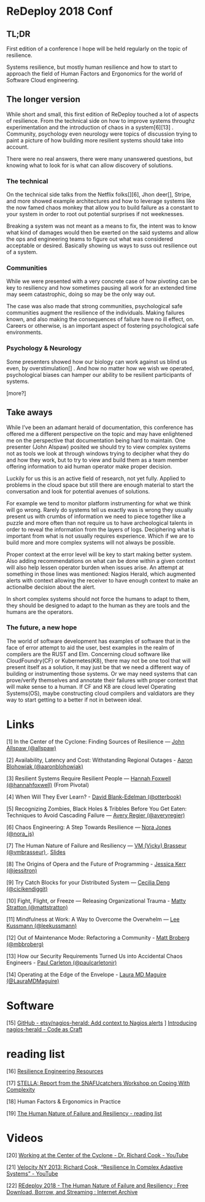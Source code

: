# ReDeploy 2018 Conf
## TL;DR
 First edition of a conference I hope will be held regularly on the topic of resilience.

Systems resilience, but mostly human resilience and how to start to approach the field of Human Factors and Ergonomics for the world of Software Cloud engineering.

## The longer  version

While short and small, this first edition of ReDeploy touched a lot of aspects of resilience. From the technical side on how to improve systems throughz experimentation and the introduction of chaos in a system[6][13] . Community, psychology even neurology were topics of discussion trying to paint a picture of how building more resilient systems should take into account.

There were no real answers, there were many unanswered questions, but knowing what to look for is what can allow discovery of solutions. 

### The technical

On the technical side talks from the Netflix folks[][6], Jhon deer[], Stripe, and more showed example architectures and how to leverage systems like the now famed chaos monkey that allow you to build failure as a constant to your system in order to root out potential  surprises if not weeknesses. 

Breaking a system was not meant  as a means to fix, the intent was to know what kind of damages would then be exerted on the said systems and allow the ops and engineering teams to figure out what was considered acceptable or desired. Basically showing us ways to suss out resilience out of a system.

### Communities

While we were presented with a very concrete case of how pivoting can be key to resiliency and how sometimes pausing all work for an extended time may seem catastrophic, doing so may be the only way out. 

The case was also made that strong communities, psychological safe communities augment the resilience of the individuals. Making failures known,  and also making the consequences of failure have no ill effect, on. Careers or otherwise, is an important aspect of fostering psychological safe environments. 


### Psychology & Neurology

Some presenters showed how our biology can work against us blind us even, by overstimulation[] . And how no matter how we wish we operated, psychological biases can hamper our ability to be resilient participants of systems.

[more?]


## Take aways

While I’ve been an adamant herald of documentation, this conference has offered me a different perspective on the topic and may have enlightened me on the perspective that documentation being hard to maintain. One presenter (John Alspaw) posited we should try to view complex systems not  as tools we look at through windows trying to decipher what they do and how they work, but to try to view and build them as a team member offering information to aid human operator make proper decision.

Luckily for us this is an active field of research, not yet fully. Applied to problems in the cloud space but still there are enough material to start the conversation and look for potential avenues of solutions.

For example we tend to monitor platform instrumenting for what we think will go wrong. Rarely do systems tell us exactly was is wrong they usually present us with crumbs of information we need to piece together like a puzzle and more often than not require us to have archeological talents in order to reveal the information from the layers of logs. Deciphering what is important from what is not usually requires experience. Which if we are to build more and more complex systems will not always be possible.

Proper context at the error level will be key to start making better system. Also adding recommendations on what can be done within a given context will also help lessen operator burden when issues arise. An attempt at something in those lines was mentioned: Nagios Herald, which augmented alerts with context allowing the receiver to have enough context to make an actionalbe decision about the alert. 

In short complex systems should not force the humans to adapt to them, they should be designed to adapt to the human as they are tools and the humans are the operators.

### The future, a new hope

The world of software development has examples of software that in the face of error attempt to aid the user, best examples in the realm of compilers are the RUST and Elm. Concerning cloud software like CloudFoundry(CF) or Kubernetes(K8), there may not be one tool that  will present itself as a solution, it may just be that we need a different way of building or instrumenting those systems. Or we may need systems that can prove/verify themselves and annotate their failures with proper context that will make sense to a human. If CF and K8 are cloud level Operating Systems(OS), maybe constructing cloud compilers and valdiators are they way to start getting to a better if not in between ideal.


# Links

[1] In the Center of the Cyclone: Finding Sources of Resilience — [John Allspaw (@allspaw) ](https://re-deploy.io/2018/speakers/#john-allspaw) 

[2] Availability, Latency and Cost: Withstanding Regional Outages - [Aaron Blohowiak (@aaronblohowiak)](https://re-deploy.io/2018/speakers/#aaron-blohowiak) 

[3] Resilient Systems Require Resilient People —  [Hannah Foxwell (@hannahfoxwell)](https://re-deploy.io/2018/speakers/#hannah-foxwell) (From Pivotal)

[4] When Will They Ever Learn? - [David Blank-Edelman (@otterbook)](https://re-deploy.io/2018/speakers/#david-blank-edelman) 

[5] Recognizing Zombies, Black Holes & Tribbles Before You Get Eaten: Techniques to Avoid Cascading Failure —  [Avery Regier (@averyregier)](https://re-deploy.io/2018/speakers/#avery-regier) 
 
[6] Chaos Engineering: A Step Towards Resilience — [Nora Jones (@nora_js)](https://re-deploy.io/2018/speakers/#nora-jones) 
 
[7] The Human Nature of Failure and Resiliency — [VM (Vicky) Brasseur (@vmbrasseur) ](https://re-deploy.io/2018/speakers/#vm-(vicky)-brasseur). [Slides](https://ia601504.us.archive.org/35/items/redeploy2018-failure/03-redeploy2018-failure-with_speaker_notes.pdf)

[8] The Origins of Opera and the Future of Programming - [Jessica Kerr (@jessitron)](https://re-deploy.io/2018/speakers/#jessica-kerr) 

[9] Try Catch Blocks for your Distributed System — [Cecilia Deng (@cicikendiggit)](https://re-deploy.io/2018/speakers/#cecilia-deng) 

[10] Fight, Flight, or Freeze — Releasing Organizational Trauma - [Matty Stratton (@mattstratton)](https://re-deploy.io/2018/speakers/#matty-stratton) 

[11] Mindfulness at Work: A Way to Overcome the Overwhelm — [Lee Kussmann (@leekussmann)](https://re-deploy.io/2018/speakers/#lee-kussmann) 

[12] Out of Maintenance Mode: Refactoring a Community - [Matt Broberg (@mbbroberg)](https://re-deploy.io/2018/speakers/#matt-broberg) 

[13] How our Security Requirements Turned Us into Accidental Chaos Engineers - [Paul Carleton (@paulcarletonjr) ](https://re-deploy.io/2018/speakers/#paul-carleton) 

[14] Operating at the Edge of the Envelope - [Laura MD Maguire (@LauraMDMaguire)](https://re-deploy.io/2018/speakers/#laura-md-maguire) 

# Software

[15] [GitHub - etsy/nagios-herald: Add context to Nagios alerts](https://github.com/etsy/nagios-herald) ]
[Introducing nagios-herald - Code as Craft](https://codeascraft.com/2014/06/06/introducing-nagios-herald/)

# reading list

[16] [Resilience Engineering Resources](https://github.com/adaptivecapacitylabs/Resilience-Engineering-Resources)

[17] [STELLA: Report from the SNAFUcatchers Workshop on Coping With Complexity](https://snafucatchers.github.io)

[18] Human Factors & Ergonomics in Practice

[19] [The Human Nature of Failure and Resiliency - reading list](https://www.zotero.org/groups/287407/failure/items?)

# Videos

[20] [Working at the Center of the Cyclone - Dr. Richard Cook - YouTube](https://www.youtube.com/watch?v=3ZP98stDUf0)

[21] [Velocity NY 2013: Richard Cook, “Resilience In Complex Adaptive Systems” - YouTube](https://www.youtube.com/watch?v=PGLYEDpNu60)

[22] [REdeploy 2018 - The Human Nature of Failure and Resiliency : Free Download, Borrow, and Streaming : Internet Archive](https://archive.org/details/redeploy2018-failure)
